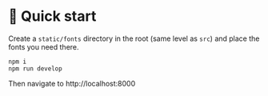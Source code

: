 # 🚀 Quick start

Create a `static/fonts` directory in the root (same level as `src`) and place the fonts you need there.

```shell
npm i
npm run develop
```

Then navigate to http://localhost:8000

